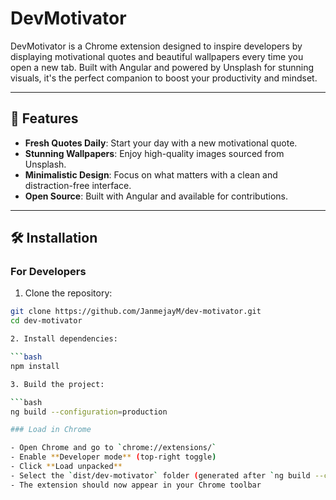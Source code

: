 # DevMotivator

DevMotivator is a Chrome extension designed to inspire developers by displaying motivational quotes and beautiful wallpapers every time you open a new tab. Built with Angular and powered by Unsplash for stunning visuals, it's the perfect companion to boost your productivity and mindset.

---

## 🚀 Features

- **Fresh Quotes Daily**: Start your day with a new motivational quote.
- **Stunning Wallpapers**: Enjoy high-quality images sourced from Unsplash.
- **Minimalistic Design**: Focus on what matters with a clean and distraction-free interface.
- **Open Source**: Built with Angular and available for contributions.

---

## 🛠️ Installation

### For Developers

1. Clone the repository:

```bash
git clone https://github.com/JanmejayM/dev-motivator.git
cd dev-motivator

2. Install dependencies:

```bash
npm install

3. Build the project:

```bash
ng build --configuration=production

### Load in Chrome

- Open Chrome and go to `chrome://extensions/`
- Enable **Developer mode** (top-right toggle)
- Click **Load unpacked**
- Select the `dist/dev-motivator` folder (generated after `ng build --configuration=production`)
- The extension should now appear in your Chrome toolbar

